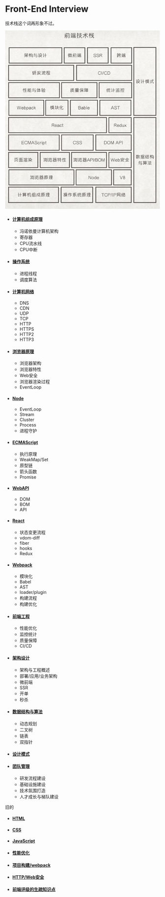 # Front-End Interview

技术栈这个词再形象不过。

![技术栈](stack.png)

- #### [计算机组成原理](./计算机组成原理)
    - 冯诺依曼计算机架构
    - 寄存器
    - CPU流水线
    - CPU中断
- #### [操作系统](./操作系统)
    - 进程线程
    - 调度算法
- #### [计算机网络](./计算机网络)
    - DNS
    - CDN
    - UDP
    - TCP
    - HTTP
    - HTTPS
    - HTTP2
    - HTTP3
- #### [浏览器原理](./浏览器原理)
    - 浏览器架构
    - 浏览器特性
    - Web安全
    - 浏览器渲染过程
    - EventLoop
- #### [Node](./Node)
    - EventLoop
    - Stream
    - Cluster
    - Process
    - 进程守护
- #### [ECMAScript](./ECMAScript)
    - 执行原理
    - WeakMap/Set
    - 原型链
    - 箭头函数
    - Promise
- #### [WebAPI](./WebAPI)
    - DOM
    - BOM
    - API
- #### [React](./React)
    - 状态变更流程
    - vdom-diff
    - fiber
    - hooks
    - Redux
- #### [Webpack](./Webpack)
    - 模块化
    - Babel
    - AST
    - loader/plugin
    - 构建流程
    - 构建优化
- #### [前端工程](./前端工程)
    - 性能优化
    - 监控统计
    - 质量保障
    - CI/CD
- #### [架构设计](./架构设计)
    - 架构与工程概述
    - 部署/应用/业务架构
    - 微前端
    - SSR
    - 开单
    - 秒杀
- #### [数据结构与算法](./数据结构与算法)
    - 动态规划
    - 二叉树
    - 链表
    - 双指针
- #### [设计模式](./设计模式)
- #### [团队管理](./团队管理)
    - 研发流程建设
    - 基础设施建设
    - 技术氛围打造
    - 人才成长与梯队建设

旧的
- #### [HTML](./html)
- #### [CSS](./css)
- #### [JavaScript](./javascript)
- #### [性能优化](./performance)
- #### [项目构建/webpack](./webpack)
- #### [HTTP/Web安全](./http)
- #### [前端评级的生疏知识点](./fe)

